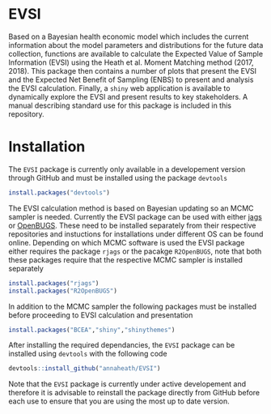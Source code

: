 # EVSI
Based on a Bayesian health economic model which includes the current information about the model parameters and distributions for the future data collection, functions are available to calculate the Expected Value of Sample Information (EVSI) using the Heath et al. Moment Matching method (2017, 2018).
This package then contains a number of plots that present the EVSI and the Expected Net Benefit of Sampling (ENBS) to present and analysis the EVSI calculation. Finally, a `shiny` web application is available to dynamically explore the EVSI and present results to key stakeholders.
A manual describing standard use for this package is included in this repository.

# Installation
The `EVSI` package is currently only available in a developement version through GitHub and must be installed using the package `devtools`
```R
install.packages("devtools")
```
The EVSI calculation method is based on Bayesian updating so an MCMC sampler is needed. Currently the EVSI package can be used with either [jags](http://mcmc-jags.sourceforge.net/) or [OpenBUGS](http://www.openbugs.net/w/FrontPage). These need to be installed separately from their respective repositories and instuctions for installations under different OS can be found online.
Depending on which MCMC software is used the EVSI package either requires the package `rjags` or the pacakge `R2OpenBUGS`, note that both these packages require that the respective MCMC sampler is installed separately
```R
install.packages("rjags")
install.packages("R2OpenBUGS")
```
In addition to the MCMC sampler the following packages must be installed before proceeding to EVSI calculation and presentation 
```R
install.packages("BCEA","shiny","shinythemes")
```

After installing the required dependancies, the `EVSI` package can be installed using `devtools` with the following code
```R
devtools::install_github("annaheath/EVSI")
```
Note that the `EVSI` package is currently under active developement and therefore it is advisable to reinstall the package directly from GitHub before each use to ensure that you are using the most up to date version.
